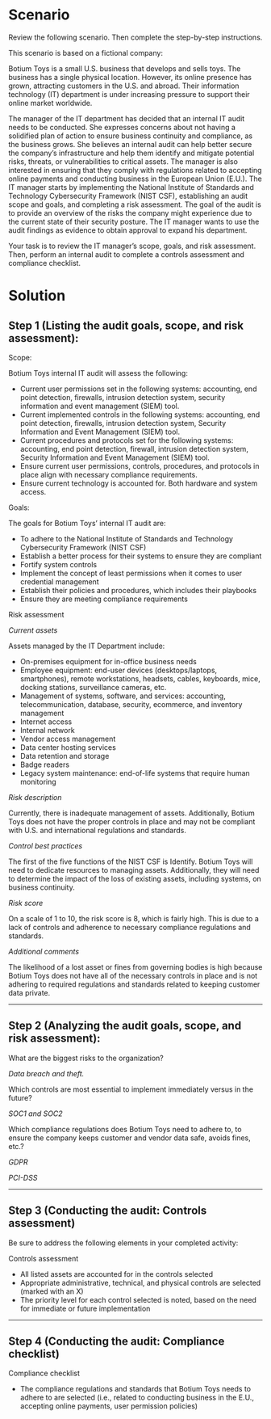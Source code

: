 # Scenario
Review the following scenario. Then complete the step-by-step instructions.

This scenario is based on a fictional company:

Botium Toys is a small U.S. business that develops and sells toys. The business has a single physical location. However, its online presence has grown, attracting customers in the U.S. and abroad. Their information technology (IT) department is under increasing pressure to support their online market worldwide. 

The manager of the IT department has decided that an internal IT audit needs to be conducted. She expresses concerns about not having a solidified plan of action to ensure business continuity and compliance, as the business grows. She believes an internal audit can help better secure the company’s infrastructure and help them identify and mitigate potential risks, threats, or vulnerabilities to critical assets. The manager is also interested in ensuring that they comply with regulations related to accepting online payments and conducting business in the European Union (E.U.). The IT manager starts by implementing the National Institute of Standards and Technology Cybersecurity Framework (NIST CSF), establishing an audit scope and goals, and completing a risk assessment. The goal of the audit is to provide an overview of the risks the company might experience due to the current state of their security posture. The IT manager wants to use the audit findings as evidence to obtain approval to expand his department. 

Your task is to review the IT manager’s scope, goals, and risk assessment. Then, perform an internal audit to complete a controls assessment and compliance checklist. 


# Solution

## Step 1 (Listing the audit goals, scope, and risk assessment):

Scope:

Botium Toys internal IT audit will assess the following:
- Current user permissions set in the following systems: accounting, end point detection, firewalls, intrusion detection system, security information and event management (SIEM) tool.
- Current implemented controls in the following systems: accounting, end point detection, firewalls, intrusion detection system, Security Information and Event Management (SIEM) tool.
- Current procedures and protocols set for the following systems: accounting, end point detection, firewall, intrusion detection system, Security Information and Event Management (SIEM) tool.
- Ensure current user permissions, controls, procedures, and protocols in place align with necessary compliance requirements.
- Ensure current technology is accounted for. Both hardware and system access.

Goals:

The goals for Botium Toys’ internal IT audit are:
- To adhere to the National Institute of Standards and Technology Cybersecurity Framework (NIST CSF)
- Establish a better process for their systems to ensure they are compliant
- Fortify system controls
- Implement the concept of least permissions when it comes to user credential management
- Establish their policies and procedures, which includes their playbooks
- Ensure they are meeting compliance requirements

Risk assessment

_Current assets_

Assets managed by the IT Department include:
- On-premises equipment for in-office business needs
- Employee equipment: end-user devices (desktops/laptops, smartphones), remote workstations, headsets, cables, keyboards, mice, docking stations, surveillance cameras, etc.
- Management of systems, software, and services: accounting, telecommunication, database, security, ecommerce, and inventory management
- Internet access
- Internal network
- Vendor access management
- Data center hosting services
- Data retention and storage
- Badge readers
- Legacy system maintenance: end-of-life systems that require human monitoring

_Risk description_

Currently, there is inadequate management of assets. Additionally, Botium Toys does not have the proper controls in place and may not be compliant with U.S. and international regulations and standards.

_Control best practices_

The first of the five functions of the NIST CSF is Identify. Botium Toys will need to dedicate resources to managing assets. Additionally, they will need to determine the impact of the loss of existing assets, including systems, on business continuity.

_Risk score_

On a scale of 1 to 10, the risk score is 8, which is fairly high. This is due to a lack of controls and adherence to necessary compliance regulations and standards.

_Additional comments_

The likelihood of a lost asset or fines from governing bodies is high because Botium Toys does not have all of the necessary controls in place and is not adhering to required regulations and standards related to keeping customer data private.

--------------------------------------------------------------------------------------------------------------------------------

## Step 2 (Analyzing the audit goals, scope, and risk assessment):

What are the biggest risks to the organization?

_Data breach and theft._

Which controls are most essential to implement immediately versus in the future?

_SOC1 and SOC2_

Which compliance regulations does Botium Toys need to adhere to, to ensure the company keeps customer and vendor data safe, avoids fines, etc.?

_GDPR_

_PCI-DSS_

-----------------------------------------------------------------------------------------------------------------------------------

## Step 3 (Conducting the audit: Controls assessment)

Be sure to address the following elements in your completed activity:

Controls assessment
- All listed assets are accounted for in the controls selected
- Appropriate administrative, technical, and physical controls are selected (marked with an X)
- The priority level for each control selected is noted, based on the need for immediate or future implementation
  
-----------------------------------------------------------------------------------------------------------------------------------

## Step 4 (Conducting the audit: Compliance checklist)

Compliance checklist
- The compliance regulations and standards that Botium Toys needs to adhere to are selected (i.e., related to conducting business in the E.U., accepting online payments, user permission policies)
